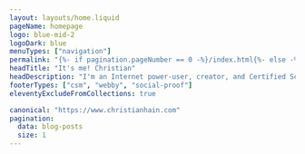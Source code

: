 ```yaml
---
layout: layouts/home.liquid
pageName: homepage
logo: blue-mid-2
logoDark: blue
menuTypes: ["navigation"]
permalink: "{%- if pagination.pageNumber == 0 -%}/index.html{%- else -%}/.delete/homepages/{{- pagination.pageNumber -}}/{%- endif -%}"
headTitle: "It's me! Christian"
headDescription: "I'm an Internet power-user, creator, and Certified Scrum Developer® engineer. Specializing in browser-based experiences, my goal is to share what I know."
footerTypes: ["csm", "webby", "social-proof"]
eleventyExcludeFromCollections: true

canonical: "https://www.christianhain.com"
pagination:
  data: blog-posts
  size: 1
---
```

